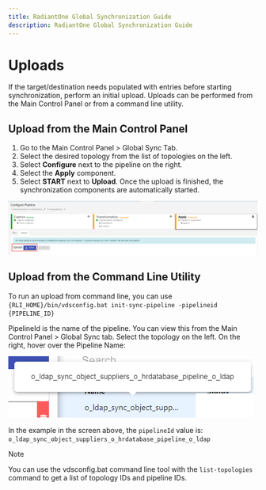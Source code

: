 ```yaml
---
title: RadiantOne Global Synchronization Guide
description: RadiantOne Global Synchronization Guide
---
```


# Uploads

If the target/destination needs populated with entries before starting synchronization, perform an initial upload. Uploads can be performed from the Main Control Panel or from a command line utility.

## Upload from the Main Control Panel

1. Go to the Main Control Panel > Global Sync Tab.
1. Select the desired topology from the list of topologies on the left.
1. Select **Configure** next to the pipeline on the right.
1. Select the **Apply** component.
1. Select **START** next to **Upload**. Once the upload is finished, the synchronization components are automatically started.

![Start an Upload](./media/image89.png)

## Upload from the Command Line Utility

To run an upload from command line, you can use `{RLI_HOME}/bin/vdsconfig.bat init-sync-pipeline -pipelineid {PIPELINE_ID}`

PipelineId is the name of the pipeline. You can view this from the Main Control Panel > Global Sync tab. Select the topology on the left. On the right, hover over the Pipeline Name:

![Example of Pipeline Name/ID](./media/image90.png)

In the example in the screen above, the `pipelineId` value is: `o_ldap_sync_object_suppliers_o_hrdatabase_pipeline_o_ldap`

>[!note]
>You can use the vdsconfig.bat command line tool with the `list-topologies` command to get a list of topology IDs and pipeline IDs.
